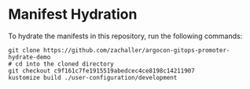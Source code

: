 # Manifest Hydration

To hydrate the manifests in this repository, run the following commands:

```shell
git clone https://github.com/zachaller/argocon-gitops-promoter-hydrate-demo
# cd into the cloned directory
git checkout c9f161c7fe1915519abedcec4ce8198c14211907
kustomize build ./user-configuration/development
```
